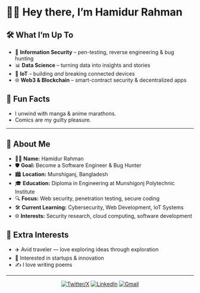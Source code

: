 # 🙋‍♂️ Hey there, I’m **Hamidur Rahman**


## 🛠️ What I’m Up To

* 🔐 **Information Security** – pen-testing, reverse engineering & bug hunting
* 📊 **Data Science** – turning data into insights and stories
* 🔌 **IoT** – building *and* breaking connected devices
* 🌐 **Web3 & Blockchain** – smart-contract security & decentralized apps

## 🌟 Fun Facts

* I unwind with manga & anime marathons.
* Comics are my guilty pleasure.

---

## 📇 About Me

* 👨‍💻 **Name:** Hamidur Rahman
* 🛡️ **Goal:** Become a Software Engineer & Bug Hunter
* 🏙️ **Location:** Munshiganj, Bangladesh
* 🎓 **Education:** Diploma in Engineering at Munshigonj Polytechnic Institute
* 🔍 **Focus:** Web security, penetration testing, secure coding
* 🛠️ **Current Learning:** Cybersecurity, Web Development, IoT Systems
* 🌐 **Interests:** Security research, cloud computing, software development

## 🧭 Extra Interests

* ✈️ Avid traveler — love exploring ideas through exploration
* 🚀 Interested in startups & innovation
* ✍️ I love writing poems

---

<div align="center">

[![Twitter/X](https://skillicons.dev/icons?i=twitter)](https://twitter.com/hamidur0x)
[![LinkedIn](https://skillicons.dev/icons?i=linkedin)](https://www.linkedin.com/in/hamidur0c/)
[![Gmail](https://skillicons.dev/icons?i=gmail)]([mailto:shrifat.working@gmail.com?subject=Hello%20ShahRiffy,%20From%20Github](https://mail.google.com/mail/u/0/#inbox?compose=GTvVlcSDZqbVGNgMvqmsWsJFrKkSWzJFsxTSnFMDHrWVrcqghtHTFHcBCqfdKsPRmKsngzsqpCPsx))

</div>
